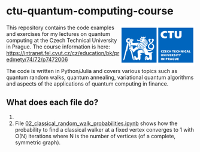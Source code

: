 # ctu-quantum-computing-course

<img src="ctu.png" alt="alt text" width="200" align="right">

This repository contains the code examples and exercises for my lectures on quantum computing at the Czech Technical University in Prague. 
The course information is here: https://intranet.fel.cvut.cz/cz/education/bk/predmety/74/72/p7472006

The code is written in Python/Julia and covers various topics such as quantum random walks, quantum annealing, variational quantum algorithms and aspects of the applications of quantum computing in finance.

## What does each file do?

01. 
02. File [02_classical_random_walk_probabilities.ipynb](02_classical_random_walk_probabilities.ipynb) shows how the probability to find a classical walker at a fixed vertex converges to 1 with O(N) iterations where N is the number of vertices (of a complete, symmetric graph).
